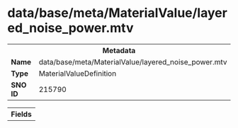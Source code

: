 <h1>data/base/meta/MaterialValue/layered_noise_power.mtv</h1><table><tr><th colspan="100%">Metadata</th></tr><tr><td><b>Name</b></td><td>data/base/meta/MaterialValue/layered_noise_power.mtv</td></tr><tr><td><b>Type</b></td><td>MaterialValueDefinition</td></tr><tr><td><b>SNO ID</b></td><td>215790</td></tr></table>

<table><tr><th colspan="100%">Fields</th></tr></table>

